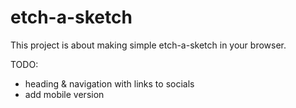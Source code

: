 # etch-a-sketch
This project is about making simple etch-a-sketch in your browser.

TODO:
- heading & navigation with links to socials
- add mobile version
